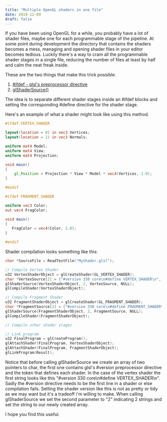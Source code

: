 ```yaml
---
title: "Multiple OpenGL shaders in one file"
date: 2019-12-09
draft: false
---
```


If you have been using OpenGL for a while, you probably have a lot of
shader files, maybe one for each programmable stage of the
pipeline. At some point during development the directory that contains
the shaders becomes a mess, managing and opening shader files
in your editor becomes tedious. Luckily there's a way to cram all the
programmable shader stages in a single file, reducing the number of
files at least by half and calm the neat freak inside.

These are the two things that make this trick possible.
1. [#ifdef - glsl's preprocessor directive](https://www.khronos.org/opengl/wiki/Core_Language_(GLSL)#Preprocessor_directives)
2. [glShaderSource()](http://docs.gl/gl3/glShaderSource)

The idea is to separate different shader stages inside an #ifdef blocks and setting the corresponding #define directive for the shader stage.

Here's an example of what a shader might look like using this method.
```glsl
#ifdef VERTEX_SHADER

layout(location = 0) in vec3 Vertices;
layout(location = 1) in vec3 Normals;

uniform mat4 Model;
uniform mat4 View;
uniform mat4 Projection;

void main()
{
    gl_Position = Projection * View * Model * vec4(Vertices, 1.0);
}

#endif

#ifdef FRAGMENT_SHADER

uniform vec3 Color;
out vec4 FragColor;

void main()
{
   FragColor = vec4(Color, 1.0);
}

#endif
```

Shader compilation looks something like this:
```C++
char *SourceFile = ReadTextFile("MyShader.glsl");

// Compile Vertex Shader
u32 VertexShaderObject = glCreateShader(GL_VERTEX_SHADER);
char *VertexSource[2] = {"#version 330 core\n#define VERTEX_SHADER\n", SourceFile};
glShaderSource(VertexShaderObject, 2, VertexSource, NULL);
glCompileShader(VertexShaderObject);

// Compile Fragment Shader
u32 FragmentShaderObject = glCreateShader(GL_FRAGMENT_SHADER);
char *FragmentSource[2] = {"#version 330 core\n#define FRAGMENT_SHADER\n", SourceFile};
glShaderSource(FragmentShaderObject, 2, FragmentSource, NULL);
glCompileShader(FragmentShaderObject);

// Compile other shader stages

// Link program
u32 FinalProgram = glCreateProgram();
glAttachShader(FinalProgram, VertexShaderObject);
glAttachShader(FinalProgram, FragmentShaderObject);
glLinkProgram(Result);
```
Notice that before calling glShaderSource we create an array of two
pointers to char, the first one contains glsl's #version preprocessor
directive and the token that defines each shader. In the case of the
vertex shader the first string looks like this "#version 330
core\n#define VERTEX_SHADER\n".  Sadly the #version directive needs to
be the first line in a shader or else compilation fails. Setting the
shader version like this is not as pretty or tidy as we may want but
it's a tradeoff i'm willing to make. When calling glShaderSource we
set the second parameter to "2" indicating 2 strings and set the
string to our newly created array.


I hope you find this useful.
